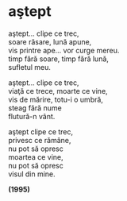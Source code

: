 ﻿# aştept

aştept... clipe ce trec,  
soare răsare, lună apune,  
vis printre ape... vor curge mereu.  
timp fără soare, timp fără lună,  
sufletul meu.  

aştept... clipe ce trec,  
viaţă ce trece, moarte ce vine,  
vis de mărire, totu-i o umbră,  
steag fără nume  
flutură-n vânt.  

aştept clipe ce trec,  
privesc ce rămâne,  
nu pot să opresc  
moartea ce vine,  
nu pot să opresc  
visul din mine.  

**(1995)**